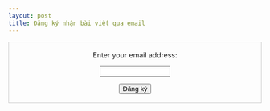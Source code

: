 ```yaml
---
layout: post
title: Đăng ký nhận bài viết qua email
---
```

<form style="border:1px solid #ccc;padding:3px;text-align:center;" action="https://feedburner.google.com/fb/a/mailverify" method="post" target="popupwindow" onsubmit="window.open('https://feedburner.google.com/fb/a/mailverify?uri=laptrinhcuocsong', 'popupwindow', 'scrollbars=yes,width=550,height=520');return true">
<p>Enter your email address:</p>
<p><input type="text" style="width:140px" name="email"/></p>
<input type="hidden" value="laptrinhcuocsong" name="uri"/><input type="hidden" name="loc" value="en_US"/>
<input type="submit" value="Đăng ký" /><p></p>
</form>
